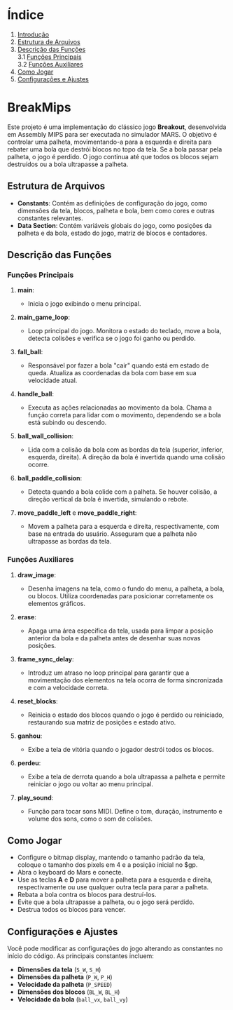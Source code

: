 # Índice

1. [Introdução](#breakmips)
2. [Estrutura de Arquivos](#estrutura-de-arquivos)
3. [Descrição das Funções](#descrição-das-funções)  
   3.1 [Funções Principais](#funções-principais)  
   3.2 [Funções Auxiliares](#funções-auxiliares)
4. [Como Jogar](#como-jogar)
5. [Configurações e Ajustes](#configurações-e-ajustes) 

# BreakMips
Este projeto é uma implementação do clássico jogo **Breakout**, desenvolvida em Assembly MIPS para ser executada no simulador MARS. O objetivo é controlar uma palheta, movimentando-a para a esquerda e direita para rebater uma bola que destrói blocos no topo da tela. Se a bola passar pela palheta, o jogo é perdido. O jogo continua até que todos os blocos sejam destruídos ou a bola ultrapasse a palheta.

## Estrutura de Arquivos

- **Constants**: Contém as definições de configuração do jogo, como dimensões da tela, blocos, palheta e bola, bem como cores e outras constantes relevantes.
- **Data Section**: Contém variáveis globais do jogo, como posições da palheta e da bola, estado do jogo, matriz de blocos e contadores.

## Descrição das Funções

### Funções Principais

1. **main**:
   - Inicia o jogo exibindo o menu principal.

2. **main_game_loop**:
   - Loop principal do jogo. Monitora o estado do teclado, move a bola, detecta colisões e verifica se o jogo foi ganho ou perdido.

3. **fall_ball**:
   - Responsável por fazer a bola "cair" quando está em estado de queda. Atualiza as coordenadas da bola com base em sua velocidade atual.

4. **handle_ball**:
   - Executa as ações relacionadas ao movimento da bola. Chama a função correta para lidar com o movimento, dependendo se a bola está subindo ou descendo.

5. **ball_wall_collision**:
   - Lida com a colisão da bola com as bordas da tela (superior, inferior, esquerda, direita). A direção da bola é invertida quando uma colisão ocorre.

6. **ball_paddle_collision**:
   - Detecta quando a bola colide com a palheta. Se houver colisão, a direção vertical da bola é invertida, simulando o rebote.

7. **move_paddle_left** e **move_paddle_right**:
   - Movem a palheta para a esquerda e direita, respectivamente, com base na entrada do usuário. Asseguram que a palheta não ultrapasse as bordas da tela.

### Funções Auxiliares

1. **draw_image**:
   - Desenha imagens na tela, como o fundo do menu, a palheta, a bola, ou blocos. Utiliza coordenadas para posicionar corretamente os elementos gráficos.

2. **erase**:
   - Apaga uma área específica da tela, usada para limpar a posição anterior da bola e da palheta antes de desenhar suas novas posições.

3. **frame_sync_delay**:
   - Introduz um atraso no loop principal para garantir que a movimentação dos elementos na tela ocorra de forma sincronizada e com a velocidade correta.

4. **reset_blocks**:
   - Reinicia o estado dos blocos quando o jogo é perdido ou reiniciado, restaurando sua matriz de posições e estado ativo.

5. **ganhou**:
   - Exibe a tela de vitória quando o jogador destrói todos os blocos.

6. **perdeu**:
   - Exibe a tela de derrota quando a bola ultrapassa a palheta e permite reiniciar o jogo ou voltar ao menu principal.

7. **play_sound**:
   - Função para tocar sons MIDI. Define o tom, duração, instrumento e volume dos sons, como o som de colisões.

## Como Jogar

- Configure o bitmap display, mantendo o tamanho padrão da tela, coloque o tamanho dos pixels em 4 e a posição inicial no $gp.
- Abra o keyboard do Mars e conecte.
- Use as teclas **A** e **D** para mover a palheta para a esquerda e direita, respectivamente ou use qualquer outra tecla para parar a palheta.
- Rebata a bola contra os blocos para destruí-los.
- Evite que a bola ultrapasse a palheta, ou o jogo será perdido.
- Destrua todos os blocos para vencer.

## Configurações e Ajustes

Você pode modificar as configurações do jogo alterando as constantes no início do código. As principais constantes incluem:
- **Dimensões da tela** (`S_W`, `S_H`)
- **Dimensões da palheta** (`P_W`, `P_H`)
- **Velocidade da palheta** (`P_SPEED`)
- **Dimensões dos blocos** (`BL_W`, `BL_H`)
- **Velocidade da bola** (`ball_vx`, `ball_vy`)